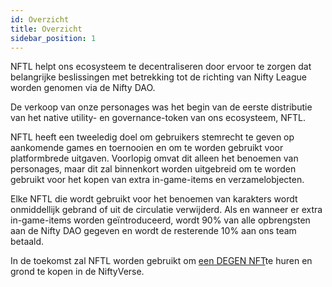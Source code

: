 ```yaml
---
id: Overzicht
title: Overzicht
sidebar_position: 1
---
```


NFTL helpt ons ecosysteem te decentraliseren door ervoor te zorgen dat belangrijke beslissingen met betrekking tot de richting van Nifty League worden genomen via de Nifty DAO.

De verkoop van onze personages was het begin van de eerste distributie van het native utility- en governance-token van ons ecosysteem, NFTL.

NFTL heeft een tweeledig doel om gebruikers stemrecht te geven op aankomende games en toernooien en om te worden gebruikt voor platformbrede uitgaven. Voorlopig omvat dit alleen het benoemen van personages, maar dit zal binnenkort worden uitgebreid om te worden gebruikt voor het kopen van extra in-game-items en verzamelobjecten.

Elke NFTL die wordt gebruikt voor het benoemen van karakters wordt onmiddellijk gebrand of uit de circulatie verwijderd. Als en wanneer er extra in-game-items worden geïntroduceerd, wordt 90% van alle opbrengsten aan de Nifty DAO gegeven en wordt de resterende 10% aan ons team betaald.

In de toekomst zal NFTL worden gebruikt om [een DEGEN NFT](http://localhost:3000/guides/rentals/rental-overview)te huren en grond te kopen in de NiftyVerse.
